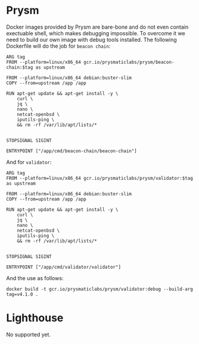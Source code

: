 # Prysm
Docker images provided by Prysm are bare-bone and do not even contain exectuable shell, which makes debugging impossible. To overcome it we need to build our own image with debug tools installed. The following Dockerfile will do the job for `beacon chain`:
```
ARG tag
FROM --platform=linux/x86_64 gcr.io/prysmaticlabs/prysm/beacon-chain:$tag as upstream

FROM --platform=linux/x86_64 debian:buster-slim
COPY --from=upstream /app /app

RUN apt-get update && apt-get install -y \
    curl \
    jq \
    nano \
    netcat-openbsd \
    iputils-ping \
    && rm -rf /var/lib/apt/lists/*


STOPSIGNAL SIGINT

ENTRYPOINT ["/app/cmd/beacon-chain/beacon-chain"]
```

And for `validator`:
```
ARG tag
FROM --platform=linux/x86_64 gcr.io/prysmaticlabs/prysm/validator:$tag as upstream

FROM --platform=linux/x86_64 debian:buster-slim
COPY --from=upstream /app /app

RUN apt-get update && apt-get install -y \
    curl \
    jq \
    nano \
    netcat-openbsd \
    iputils-ping \
    && rm -rf /var/lib/apt/lists/*


STOPSIGNAL SIGINT

ENTRYPOINT ["/app/cmd/validator/validator"]
```

And the use as follows:
```
docker build -t gcr.io/prysmaticlabs/prysm/validator:debug --build-arg tag=v4.1.0 .
```

# Lighthouse
No supported yet.